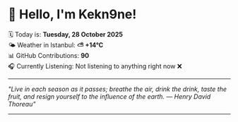 # 👋 Hello, I'm Kekn9ne!

🗓️ Today is: **Tuesday, 28 October 2025**  
🌤️ Weather in Istanbul: **⛅️  +14°C**  
📊 GitHub Contributions: **90**  
🎧 Currently Listening: Not listening to anything right now ❌

---

_"Live in each season as it passes; breathe the air, drink the drink, taste the fruit, and resign yourself to the influence of the earth. — *Henry David Thoreau*"_

---

